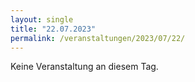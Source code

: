 ```yaml
---
layout: single
title: "22.07.2023"
permalink: /veranstaltungen/2023/07/22/
---
```


Keine Veranstaltung an diesem Tag.
